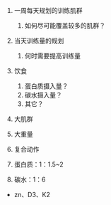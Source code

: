 1. 一周每天规划的训练肌群
   1. 如何尽可能覆盖较多的肌群？
2. 当天训练量的规划
   1. 何时需要提高训练量
3. 饮食
   1. 蛋白质摄入量？
   2. 碳水摄入量？
   3. 其它？







1. 大肌群
2. 大重量
3. 复合动作



1. 蛋白质：1：1.5~2
2. 碳水：1：6





- zn、D3、K2